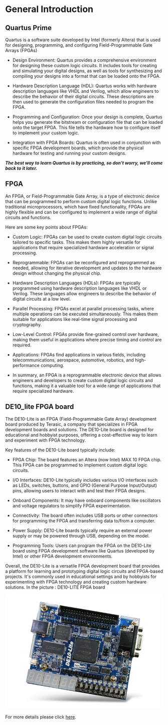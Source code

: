 # General Introduction

## Quartus Prime
Quartus is a software suite developed by Intel (formerly Altera) that is used for designing, programming, and configuring Field-Programmable Gate Arrays (FPGAs)   

 - Design Environment: Quartus provides a comprehensive environment for designing these custom logic circuits. It includes tools for creating and simulating your digital designs, as well as tools for synthesizing and compiling your designs into a format that can be loaded onto the FPGA.

- Hardware Description Language (HDL): Quartus works with hardware description languages like VHDL and Verilog, which allow engineers to describe the behavior of their digital circuits. These descriptions are then used to generate the configuration files needed to program the FPGA.

- Programming and Configuration: Once your design is complete, Quartus helps you generate the bitstream or configuration file that can be loaded onto the target FPGA. This file tells the hardware how to configure itself to implement your custom logic.

- Integration with FPGA Boards: Quartus is often used in conjunction with specific FPGA development boards, which provide the physical hardware for testing and running your custom designs.

***The best way to learn Quartus is by practicing, so don't worry, we'll come back to it later.***

## FPGA

An FPGA, or Field-Programmable Gate Array, is a type of electronic device that can be programmed to perform custom digital logic functions. Unlike traditional microprocessors, which have fixed functionality, FPGAs are highly flexible and can be configured to implement a wide range of digital circuits and functions.

Here are some key points about FPGAs:

- Custom Logic: FPGAs can be used to create custom digital logic circuits tailored to specific tasks. This makes them highly versatile for applications that require specialized hardware acceleration or signal processing.

- Reprogrammable: FPGAs can be reconfigured and reprogrammed as needed, allowing for iterative development and updates to the hardware design without changing the physical chip.

- Hardware Description Languages (HDLs): FPGAs are typically programmed using hardware description languages like VHDL or Verilog. These languages allow engineers to describe the behavior of digital circuits at a low level.

- Parallel Processing: FPGAs excel at parallel processing tasks, where multiple operations can be executed simultaneously. This makes them suitable for applications like real-time signal processing and cryptography.

- Low-Level Control: FPGAs provide fine-grained control over hardware, making them useful in applications where precise timing and control are required.

- Applications: FPGAs find applications in various fields, including telecommunications, aerospace, automotive, robotics, and high-performance computing.

- In summary, an FPGA is a reprogrammable electronic device that allows engineers and developers to create custom digital logic circuits and functions, making it a valuable tool for a wide range of applications that require specialized hardware.

## DE10_lite FPGA board
The DE10-Lite is an FPGA (Field-Programmable Gate Array) development board produced by Terasic, a company that specializes in FPGA development boards and solutions. The DE10-Lite board is designed for educational and hobbyist purposes, offering a cost-effective way to learn and experiment with FPGA technology.

Key features of the DE10-Lite board typically include:

- FPGA Chip: The board features an Altera (now Intel) MAX 10 FPGA chip. This FPGA can be programmed to implement custom digital logic circuits.

- I/O Interfaces: DE10-Lite typically includes various I/O interfaces such as LEDs, switches, buttons, and GPIO (General Purpose Input/Output) pins, allowing users to interact with and test their FPGA designs.

- Onboard Components: It may have onboard components like oscillators and voltage regulators to simplify FPGA experimentation.

- Connectivity: The board often includes USB ports or other connectors for programming the FPGA and transferring data to/from a computer.

- Power Supply: DE10-Lite boards typically require an external power supply or may be powered through USB, depending on the model.

- Programming Tools: Users can program the FPGA on the DE10-Lite board using FPGA development software like Quartus (developed by Intel) or other FPGA development environments.

Overall, the DE10-Lite is a versatile FPGA development board that provides a platform for learning and prototyping digital logic circuits and FPGA-based projects. It's commonly used in educational settings and by hobbyists for experimenting with FPGA technology and creating custom hardware solutions. 
In the picture : DE10-LITE FPGA board
  
![de10-lite-image](/img/de10_lite.png)   

For more details please click [here](https://www.terasic.com.tw/cgi-bin/page/archive.pl?Language=English&No=1021). 


